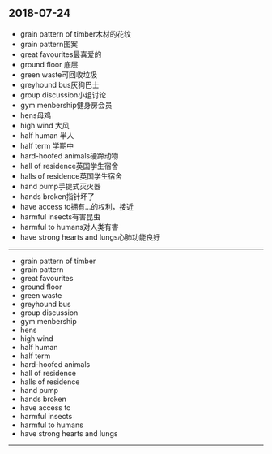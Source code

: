 2018-07-24
---
- grain pattern of timber木材的花纹
- grain pattern图案
- great favourites最喜爱的
- ground floor 底层
- green waste可回收垃圾
- greyhound bus灰狗巴士
- group discussion小组讨论
- gym menbership健身房会员
- hens母鸡
- high wind 大风
- half human 半人
- half term 学期中
- hard-hoofed animals硬蹄动物
- hall of residence英国学生宿舍
- halls of residence英国学生宿舍
- hand pump手提式灭火器
- hands broken指针坏了
- have access to拥有...的权利，接近
- harmful insects有害昆虫
- harmful to humans对人类有害
- have strong hearts and lungs心肺功能良好
---
- grain pattern of timber 
- grain pattern 
- great favourites 
- ground floor 
- green waste 
- greyhound bus 
- group discussion 
- gym menbership 
- hens 
- high wind 
- half human 
- half term 
- hard-hoofed animals 
- hall of residence 
- halls of residence 
- hand pump 
- hands broken 
- have access to 
- harmful insects 
- harmful to humans 
- have strong hearts and lungs 
---